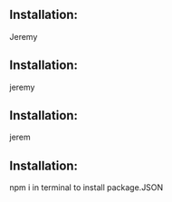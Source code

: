 ## Installation:
Jeremy
## Installation:
jeremy
## Installation:
jerem
## Installation:
npm i in terminal to install package.JSON
